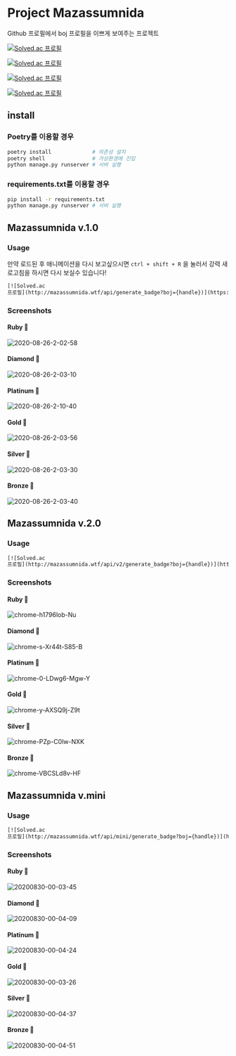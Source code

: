 # Project Mazassumnida

Github 프로필에서 boj 프로필을 이쁘게 보여주는 프로젝트

[![Solved.ac
프로필](http://mazassumnida.wtf/api/mini/generate_badge?boj=koosaga)](https://github.com/mazassumnida/mazassumnida)

[![Solved.ac
프로필](http://mazassumnida.wtf/api/v2/generate_badge?boj=malkorIng)](https://solved.ac/malkoring)

[![Solved.ac
프로필](http://mazassumnida.wtf/api/generate_badge?boj=ccoco)](https://solved.ac/ccoco)

[![Solved.ac
프로필](http://mazassumnida.wtf/api/v2/generate_badge?boj=strawJI)](https://solved.ac/strawji)

## install

### Poetry를 이용할 경우

```sh
poetry install             # 의존성 설치
poetry shell               # 가상환경에 진입
python manage.py runserver # 서버 실행
```

### requirements.txt를 이용할 경우

```sh
pip install -r requirements.txt
python manage.py runserver # 서버 실행
```

## Mazassumnida v.1.0

### Usage

만약 로드된 후 애니메이션을 다시 보고싶으시면 `ctrl + shift + R` 을 눌러서 강력 새로고침을 하시면 다시 보실수 있습니다!

```html
[![Solved.ac
프로필](http://mazassumnida.wtf/api/generate_badge?boj={handle})](https://solved.ac/{handle})
```

### Screenshots

#### Ruby 🍒
<img src="https://i.ibb.co/LZGnH5R/2020-08-26-2-02-58.png" alt="2020-08-26-2-02-58" border="0">

#### Diamond 💎
<img src="https://i.ibb.co/0cjvjGn/2020-08-26-2-03-10.png" alt="2020-08-26-2-03-10" border="0">

#### Platinum 💚
<img src="https://i.ibb.co/4VnmL99/2020-08-26-2-10-40.png" alt="2020-08-26-2-10-40" border="0">

#### Gold 🏅
<img src="https://i.ibb.co/88n5MR4/2020-08-26-2-03-56.png" alt="2020-08-26-2-03-56" border="0">

#### Silver 💍
<img src="https://i.ibb.co/mXhLMHJ/2020-08-26-2-03-30.png" alt="2020-08-26-2-03-30" border="0">

#### Bronze 🍂
<img src="https://i.ibb.co/4tpFkR5/2020-08-26-2-03-40.png" alt="2020-08-26-2-03-40" border="0">



## Mazassumnida v.2.0

### Usage

```html
[![Solved.ac
프로필](http://mazassumnida.wtf/api/v2/generate_badge?boj={handle})](https://solved.ac/{handle})
```

### Screenshots

#### Ruby 🍒
<img src="https://i.ibb.co/C6gc9jD/chrome-h1796lob-Nu.png" alt="chrome-h1796lob-Nu" border="0">

#### Diamond 💎
<img src="https://i.ibb.co/W0DTqfF/chrome-0s-RCb-MPg-Ia.png" alt="chrome-s-Xr44t-S85-B" border="0">

#### Platinum 💚
<img src="https://i.ibb.co/HpHCVXG/chrome-0-LDwg6-Mgw-Y.png" alt="chrome-0-LDwg6-Mgw-Y" border="0">

#### Gold 🏅
<img src="https://i.ibb.co/WfkLNRQ/chrome-y-AXSQ9j-Z9t.png" alt="chrome-y-AXSQ9j-Z9t" border="0">

#### Silver 💍
<img src="https://i.ibb.co/0rvb2LZ/chrome-q-Fhu-Ge92-Jp.png" alt="chrome-PZp-C0lw-NXK" border="0">

#### Bronze 🍂
<img src="https://i.ibb.co/Vg2NcZH/chrome-VBCSLd8v-HF.png" alt="chrome-VBCSLd8v-HF" border="0">



## Mazassumnida v.mini

### Usage

```html
[![Solved.ac
프로필](http://mazassumnida.wtf/api/mini/generate_badge?boj={handle})](https://solved.ac/{handle})
```

### Screenshots

#### Ruby 🍒
<img src="https://i.ibb.co/JKncFX1/20200830-00-03-45.png" alt="20200830-00-03-45" border="0">

#### Diamond 💎
<img src="https://i.ibb.co/tJg1mMV/20200830-00-04-09.png" alt="20200830-00-04-09" border="0">

#### Platinum 💚
<img src="https://i.ibb.co/16SYvHd/20200830-00-04-24.png" alt="20200830-00-04-24" border="0">

#### Gold 🏅
<img src="https://i.ibb.co/nfJDBKY/20200830-00-03-26.png" alt="20200830-00-03-26" border="0">

#### Silver 💍
<img src="https://i.ibb.co/Q6SRDZ4/20200830-00-04-37.png" alt="20200830-00-04-37" border="0">

#### Bronze 🍂
<img src="https://i.ibb.co/tBW5WbQ/20200830-00-04-51.png" alt="20200830-00-04-51" border="0">
